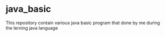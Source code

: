 # java_basic
This repository contain various java basic program that done by me during the lerning  java language
